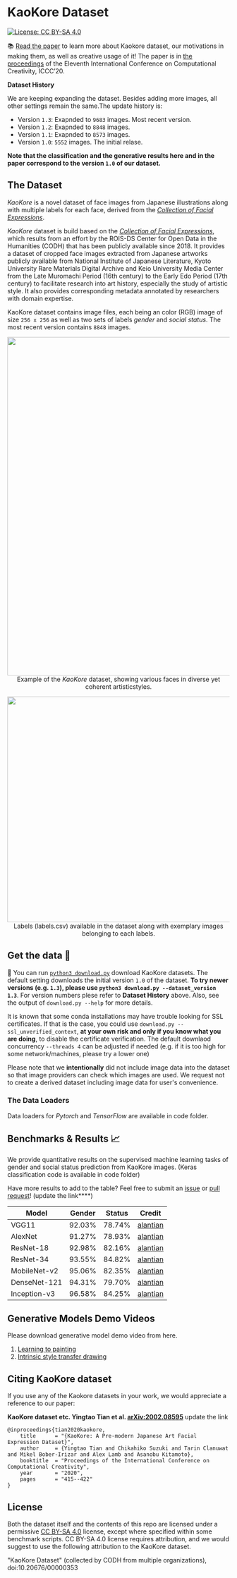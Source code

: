 # KaoKore Dataset

[![License: CC BY-SA 4.0](https://img.shields.io/badge/License-CC%20BY--SA%204.0-blue.svg)](https://creativecommons.org/licenses/by-sa/4.0/)  

📚 [Read the paper](https://arxiv.org/abs/2002.08595)  to learn more about Kaokore dataset, our motivations in making them, as well as creative usage of it! The paper is in [the proceedings](http://computationalcreativity.net/iccc20/proceedings/) of the Eleventh International Conference on Computational Creativity, ICCC’20.


**Dataset History** 

We are keeping expanding the dataset. Besides adding more images, all other settings remain the same.The update history is:

* Version `1.3`: Exapnded to `9683` images. Most recent version.
* Version `1.2`: Exapnded to `8848` images.
* Version `1.1`: Exapnded to `8573` images. 
* Version `1.0`: `5552` images. The initial relase.

**Note that the classification and the generative results here and in the paper correspond to the version `1.0` of our dataset.**

## The Dataset

_KaoKore_ is a novel dataset of face images from Japanese illustrations along with multiple labels for each face, derived from the [_Collection of Facial Expressions_](http://codh.rois.ac.jp/face/).

_KaoKore_ dataset is build based on the [_Collection of Facial Expressions_](http://codh.rois.ac.jp/face/), which results from an effort by the ROIS-DS Center for Open Data in the Humanities (CODH) that has been publicly available since 2018.
It provides a dataset of cropped face images extracted from Japanese artworks publicly available from National Institute of Japanese Literature, Kyoto University Rare Materials Digital Archive and Keio University Media Center from the Late Muromachi Period (16th century) to the Early Edo Period (17th century) to facilitate research into art history, especially the study of artistic style. It also provides corresponding metadata annotated by researchers with domain expertise.

KaoKore dataset contains image files, each being an color (RGB) image of size `256 x 256` as well as two sets of labels _gender_ and _social status_. The most recent version contains `8848` images.

<p align="center">
  <img src="images/fig/dataset_example.png" width='768'>

  <br>
  Example of the <em>KaoKore</em> dataset, showing various faces in diverse yet coherent artisticstyles.
</p>

<p align="center">
  <img src="images/fig/label_example.png" width='512'>
  
  <br>
  Labels (labels.csv) available in the dataset along with exemplary images belonging to each labels.
</p>

## Get the data 💾

🌟 You can run [`python3 download.py`](download.py) download KaoKore datasets. The default setting downloads the initial version `1.0` of the dataset. **To try newer versions (e.g. `1.3`), please use `python3 download.py --dataset_version 1.3`**. For version numbers plese refer to **Dataset History** above.
Also, see the output of `download.py --help` for more details. 

It is known that some conda installations may have trouble looking for SSL certificates. If that is the case, you could use `download.py --ssl_unverified_context`, **at your own risk and only if you know what you are doing**, to disable the certificate verification. The default downlaod concurrency `--threads 4` can be adjusted if needed (e.g. if it is too high for some network/machines, please try a lower one)

Please note that we **intentionally** did not include image data into the dataset so that image providers can check which images are used. We request not to create a derived dataset including image data for user's convenience.

### The Data Loaders

Data loaders for _Pytorch_ and _TensorFlow_ are available in code folder.

## Benchmarks & Results 📈

We provide quantitative results on the supervised machine learning tasks of gender and social status prediction from KaoKore images. (Keras classification code is available in code folder)

Have more results to add to the table? Feel free to submit an [issue](https://github.com/rois-codh/kaokore/issues/new) or [pull request](https://github.com/rois-codh/kaokore/compare)! (update the link****)

|Model                            | Gender| Status | Credit
|---------------------------------|-------|--------|-----|
|VGG11    |92.03% | 78.74% | [alantian](https://github.com/alantian) |
|AlexNet    |91.27% | 78.93% | [alantian](https://github.com/alantian) |
|ResNet-18    |92.98% | 82.16% | [alantian](https://github.com/alantian) |
|ResNet-34    |93.55% | 84.82% | [alantian](https://github.com/alantian) |
|MobileNet-v2    |95.06% | 82.35% | [alantian](https://github.com/alantian) |
|DenseNet-121   |94.31% | 79.70% | [alantian](https://github.com/alantian) |
|Inception-v3    |96.58% | 84.25% | [alantian](https://github.com/alantian) |

## Generative Models Demo Videos

Please download generative model demo video from here.

1. [Learning to painting](http://codh.rois.ac.jp/face/dataset/demo/learning-to-painting_drawings.zip)
2. [Intrinsic style transfer drawing](http://codh.rois.ac.jp/face/dataset/demo/intrinsic-style-transfer_drawings.zip)

## Citing KaoKore dataset

If you use any of the Kaokore datasets in your work, we would appreciate a reference to our paper:

**KaoKore dataset etc. Yingtao Tian et al. [arXiv:2002.08595](https://arxiv.org/abs/2002.08595)** update the link

```
@inproceedings{tian2020kaokore,
    title      = "{KaoKore: A Pre-modern Japanese Art Facial Expression Dataset}",
    author     = {Yingtao Tian and Chikahiko Suzuki and Tarin Clanuwat and Mikel Bober-Irizar and Alex Lamb and Asanobu Kitamoto},
    booktitle  = "Proceedings of the International Conference on Computational Creativity",
    year       = "2020",
    pages      = "415--422"
}
```

## License

Both the dataset itself and the contents of this repo are licensed under a permissive  [CC BY-SA 4.0](https://creativecommons.org/licenses/by-sa/4.0/) license, except where specified within some benchmark scripts. CC BY-SA 4.0 license requires attribution, and we would suggest to use the following attribution to the KaoKore dataset.

"KaoKore Dataset" (collected by CODH from multiple organizations), doi:10.20676/00000353
